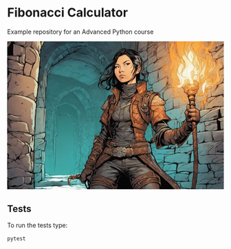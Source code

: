 # Fibonacci Calculator

Example repository for an Advanced Python course

![dungeon image](title.png)

## Tests

To run the tests type:

    pytest

